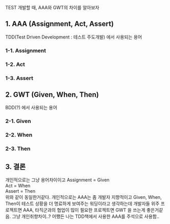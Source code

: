 
TEST 개발할 때, AAA와 GWT의 차이를 알아보자 

## 1. AAA (Assignment, Act, Assert)
TDD(Test Driven Development : 테스트 주도개발) 에서 사용되는 용어 
### 1-1. Assignment

### 1-2. Act

### 1-3. Assert 

## 2. GWT (Given, When, Then)
BDD(?) 에서 사용되는 용어
### 2-1. Given

### 2-2. When

### 2-3. Then

###

## 3. 결론
개인적으로는 그냥 용어차이이고
Assignment = Given  
Act = When  
Assert = Then  
위와 같이 동일한거같다. 
개인적으로는 AAA는 좀 개발자 지향적이고 Given, When, Then이 테스트 상황을 더 명료하게 보여주는 워딩이라고 생각하는데 개발자들 위주 프로젝트면 AAA, 타직군과의 협업이 많이 필요한 프로젝트면 GWT 을 쓰는게 좋은거같음. 그냥 개인취향차이..? 어쨌든 나는 TDD책에서 사용한 AAA를 주석으로 사용함.. 